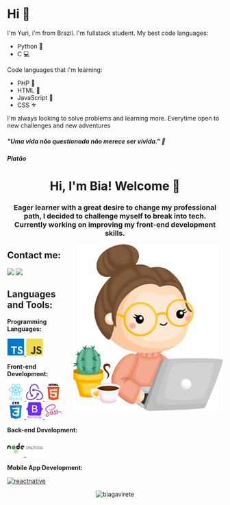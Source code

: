 # Hi 👋

I'm Yuri, i'm from Brazil. I'm fullstack student. 
My best code languages:
- Python 🐍
- C 💻

Code languages that i'm learning:
- PHP 🐘
- HTML 🔰
- JavaScript 🔱
- CSS ⚜️

I'm always looking to solve problems and learning more. Everytime open to new challenges and new adventures
##### "Uma vida não questionada não merece ser vivida." 🌌
##### Platão


<h1 align="center">Hi, I'm Bia! Welcome 👋</h1>
<h3 align="center">Eager learner with a great desire to change my professional path, I decided to challenge myself to break into tech. Currently working on improving my front-end development skills.</h3>

<img src="https://github.com/biagavirete/biagavirete/blob/main/766_1-removebg-preview.png" min-width="350px" max-width="350px" width="350px" align="right">

<h2 align="left">Contact me:</h2>
<p align="left"> 
  <a href="https://www.linkedin.com/in/beatriz-gavira/" alt="Linkedin">
  <img src="https://img.shields.io/badge/-Linkedin-0e76a8?style=for-the-badge&logo=Linkedin&logoColor=white&link=https://www.linkedin.com/in/beatriz-gavira/" /></a>

  <a href="mailto:biagavirete@gmail.com" alt="Gmail">
  <img src="https://img.shields.io/badge/-Gmail-red?style=for-the-badge&logo=gmail&logoColor=white"/></a>
</p>  


</p>
<h2 align="left">Languages and Tools:</h2>
<strong>Programming Languages:</strong><br>
<p align="left"> <a href="https://www.typescriptlang.org/" target="_blank"> <img src="https://raw.githubusercontent.com/devicons/devicon/master/icons/typescript/typescript-original.svg" alt="typescript" width="40" height="40"/> </a>
<a href="https://developer.mozilla.org/en-US/docs/Web/JavaScript" target="_blank"> <img src="https://raw.githubusercontent.com/devicons/devicon/master/icons/javascript/javascript-original.svg" alt="javascript" width="40" height="40"/> </a> </p>
<strong>Front-end Development:</strong><br>
<p align="left"> <a href="https://reactjs.org/" target="_blank"> <img src="https://raw.githubusercontent.com/devicons/devicon/master/icons/react/react-original-wordmark.svg" alt="react" width="40" height="40"/> </a> 
<a href="https://redux.js.org" target="_blank"> <img src="https://raw.githubusercontent.com/devicons/devicon/master/icons/redux/redux-original.svg" alt="redux" width="40" height="40"/> </a> 
<a href="https://www.w3.org/html/" target="_blank"> <img src="https://raw.githubusercontent.com/devicons/devicon/master/icons/html5/html5-original-wordmark.svg" alt="html5" width="40" height="40"/> </a> 
<a href="https://www.w3schools.com/css/" target="_blank"> <img src="https://raw.githubusercontent.com/devicons/devicon/master/icons/css3/css3-original-wordmark.svg" alt="css3" width="40" height="40"/> </a> 
<a href="https://getbootstrap.com" target="_blank"> <img src="https://raw.githubusercontent.com/devicons/devicon/master/icons/bootstrap/bootstrap-plain-wordmark.svg" alt="bootstrap" width="40" height="40"/> </a> 
<a href="https://getbootstrap.com" target="_blank"> <img src="https://raw.githubusercontent.com/devicons/devicon/master/icons/sass/sass-original.svg" alt="sass" width="40" height="40"/> </a> </p>
<strong>Back-end Development:</strong><br>
<p align="left"> <a href="https://nodejs.org" target="_blank"> <img src="https://raw.githubusercontent.com/devicons/devicon/master/icons/nodejs/nodejs-original-wordmark.svg" alt="nodejs" width="40" height="40"/> </a> 
<a href="https://expressjs.com" target="_blank"> <img src="https://raw.githubusercontent.com/devicons/devicon/master/icons/express/express-original-wordmark.svg" alt="express" width="40" height="40"/> </a> </p>
<strong>Mobile App Development:</strong>
<p align="left">  <a href="https://reactnative.dev/" target="_blank"> <img src="https://reactnative.dev/img/header_logo.svg" alt="reactnative" width="40" height="40"/> </a> </p>
<p align="center"><img src="https://github-readme-stats.vercel.app/api/top-langs?username=biagavirete&theme=tokyonight&show_icons=true&locale=en&layout=compact" alt="biagavirete" /></p>
